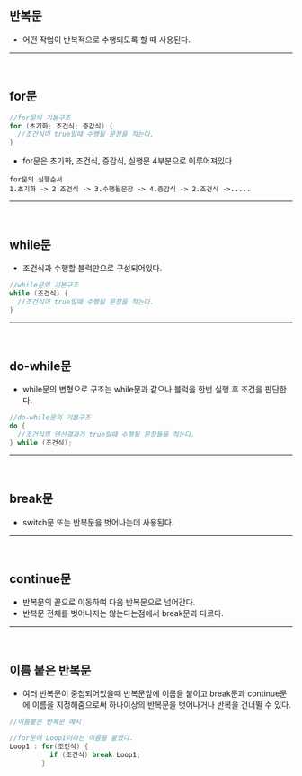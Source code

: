 ## 반복문
  - 어떤 작업이 반복적으로 수행되도록 할 때 사용된다.
---
<br>


## for문
  ```java
  //for문의 기본구조
  for (초기화; 조건식; 증감식) {
    //조건식이 true일때 수행될 문장을 적는다.
  }
  ```
  - for문은 초기화, 조건식, 증감식, 실행문 4부분으로 이루어져있다
  ```
  for문의 실행순서
  1.초기화 -> 2.조건식 -> 3.수행될문장 -> 4.증감식 -> 2.조건식 ->..... 
  ```
  ---
<br>


## while문
  - 조건식과 수행할 블럭만으로 구성되어있다.
  ```java
  //while문의 기본구조
  while (조건식) {
    //조건식이 true일때 수행될 문장을 적는다. 
  }
  ```
  ---
<br>


## do-while문
  - while문의 변형으로 구조는 while문과 같으나 블럭을 한번 실행 후 조건을 판단한다.
  ```java
  //do-while문의 기본구조
  do {
    //조건식의 연산결과가 true일때 수행될 문장들을 적는다.
  } while (조건식);
```
  ---
<br>


## break문
  - switch문 또는 반복문을 벗어나는데 사용된다.
  ---
<br>


## continue문
  - 반복문의 끝으로 이동하여 다음 반복문으로 넘어간다.
  - 반복문 전체를 벗어나지는 않는다는점에서 break문과 다르다.
  ---
<br>


## 이름 붙은 반복문
  - 여러 반복문이 중첩되어있을때 반복문앞에 이름을 붙이고 break문과 continue문에 이름을 지정해줌으로써 하나이상의 반복문을 벗어나거나 반복을 건너뛸 수 있다.
  ```java
  //이름붙은 반복문 예시
  
  //for문에 Loop1이라는 이름을 붙였다.
  Loop1 : for(조건식) {
            if (조건식) break Loop1;
          }
  ```
  
              
    
